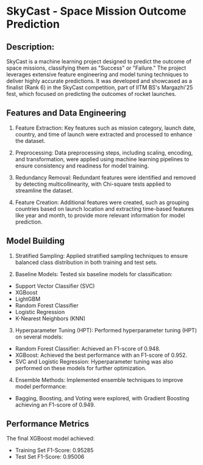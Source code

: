# SkyCast - Space Mission Outcome Prediction

## Description: 
SkyCast is a machine learning project designed to predict the outcome of space missions, classifying them as "Success" or "Failure." The project leverages extensive feature engineering and model tuning techniques to deliver highly accurate predictions. It was developed and showcased as a finalist (Rank 6) in the SkyCast competition, part of IITM BS's Margazhi'25 fest, which focused on predicting the outcomes of rocket launches.

## Features and Data Engineering
1. Feature Extraction: Key features such as mission category, launch date, country, and time of launch were extracted and processed to enhance the dataset.

2. Preprocessing: Data preprocessing steps, including scaling, encoding, and transformation, were applied using machine learning pipelines to ensure consistency and readiness for model training.

3. Redundancy Removal: Redundant features were identified and removed by detecting multicollinearity, with Chi-square tests applied to streamline the dataset.

4. Feature Creation: Additional features were created, such as grouping countries based on launch location and extracting time-based features like year and month, to provide more relevant information for model prediction.

## Model Building
1. Stratified Sampling: Applied stratified sampling techniques to ensure balanced class distribution in both training and test sets.

2. Baseline Models: Tested six baseline models for classification:
   
  * Support Vector Classifier (SVC)
  * XGBoost
  * LightGBM
  * Random Forest Classifier
  * Logistic Regression
  * K-Nearest Neighbors (KNN)

3. Hyperparameter Tuning (HPT): Performed hyperparameter tuning (HPT) on several models:

* Random Forest Classifier: Achieved an F1-score of 0.948.
* XGBoost: Achieved the best performance with an F1-score of 0.952.
* SVC and Logistic Regression: Hyperparameter tuning was also performed on these models for further optimization.

4. Ensemble Methods: Implemented ensemble techniques to improve model performance:

* Bagging, Boosting, and Voting were explored, with Gradient Boosting achieving an F1-score of 0.949.

## Performance Metrics
The final XGBoost model achieved:

* Training Set F1-Score: 0.95285
* Test Set F1-Score: 0.95006


